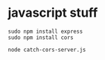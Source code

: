 # javascript stuff   

```
sudo npm install express
sudo npm install cors

node catch-cors-server.js
```
